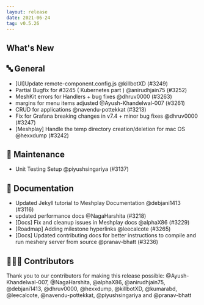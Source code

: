 ```yaml
---
layout: release
date: 2021-06-24
tag: v0.5.26
---
```


## What's New
## 🔤 General
- [UI]Update remote-component.config.js @killbotXD (#3249)
- Partial Bugfix for #3245 ( Kubernetes part ) @anirudhjain75 (#3252)
- MeshKit errors for Handlers + bug fixes @dhruv0000 (#3263)
- margins for menu items adjusted @Ayush-Khandelwal-007 (#3261)
- CRUD for applications @navendu-pottekkat (#3213)
- Fix for Grafana breaking changes in v7.4 + minor bug fixes  @dhruv0000 (#3247)
- [Meshplay] Handle the temp directory creation/deletion for mac OS @hexxdump (#3242)

## 🧰 Maintenance

- Unit Testing Setup @piyushsingariya (#3137)

## 📖 Documentation

- Updated Jekyll tutorial to Meshplay Documentation @debjani1413 (#3116)
- updated performance docs @NagaHarshita (#3218)
- [Docs] Fix and cleanup issues in Meshplay docs @alphaX86 (#3229)
- [Roadmap] Adding milestone hyperlinks @leecalcote (#3265)
- [Docs] Updated contributing docs for better instructions to compile and run meshery server from source @pranav-bhatt (#3236)

## 👨🏽‍💻 Contributors

Thank you to our contributors for making this release possible:
@Ayush-Khandelwal-007, @NagaHarshita, @alphaX86, @anirudhjain75, @debjani1413, @dhruv0000, @hexxdump, @killbotXD, @kumarabd, @leecalcote, @navendu-pottekkat, @piyushsingariya and @pranav-bhatt
 
